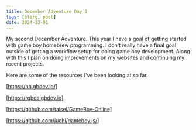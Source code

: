 ```yaml
---
title: December Adventure Day 1
tags: [blerg, post]
date: 2024-12-01
---
```


My second December Adventure.
This year I have a goal of getting started with game boy homebrew programming.
I don't really have a final goal outside of getting a workflow setup for doing game boy development.
Along with this I plan on doing improvements on my websites and continuing my recent projects.

Here are some of the resources I've been looking at so far.

[https://hh.gbdev.io/]

[https://rgbds.gbdev.io]

[https://github.com/taisel/GameBoy-Online]

[https://github.com/juchi/gameboy.js/]
